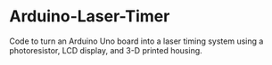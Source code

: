 # Arduino-Laser-Timer
Code to turn an Arduino Uno board into a laser timing system using a photoresistor, LCD display, and 3-D printed housing.
